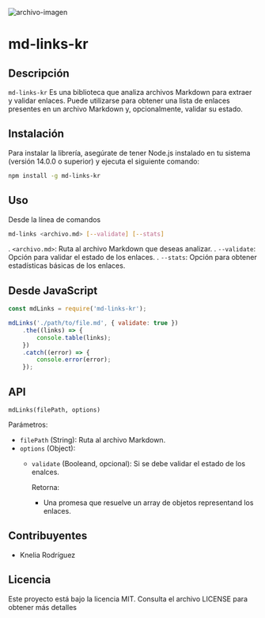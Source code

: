 ![archivo-imagen](thumb.png)

# md-links-kr

## Descripción

`md-links-kr` Es una biblioteca que analiza archivos Markdown para extraer y validar enlaces. Puede utilizarse para obtener una lista de enlaces presentes en un archivo Markdown y, opcionalmente, validar su estado.

## Instalación

Para instalar la librería, asegúrate de tener Node.js instalado en tu sistema (versión 14.0.0 o superior) y ejecuta el siguiente comando:

```bash
npm install -g md-links-kr
```

## Uso

Desde la línea de comandos
```bash
md-links <archivo.md> [--validate] [--stats]
```
.  `<archivo.md>`: Ruta al archivo Markdown que deseas analizar.
.  `--validate`: Opción para validar el estado de los enlaces.
.  `--stats`: Opción para obtener estadísticas básicas de los enlaces.

## Desde JavaScript

```javascript
const mdLinks = require('md-links-kr');

mdLinks('./path/to/file.md', { validate: true })
    .the((links) => {
        console.table(links);
    })
    .catch((error) => {
        console.error(error);
    });
```
## API

`mdLinks(filePath, options)`

Parámetros: 

- `filePath` (String): Ruta al archivo Markdown.
- `options` (Object):
  - `validate` (Booleand, opcional): Si se debe validar el estado de los enalces.
    
    Retorna: 

    - Una promesa que resuelve un array de objetos representand los enlaces.

## Contribuyentes

- Knelia Rodríguez

## Licencia

Este proyecto está bajo la licencia MIT. Consulta el archivo LICENSE para obtener más detalles